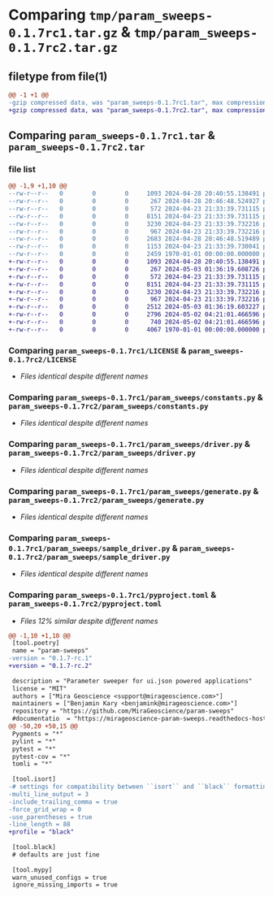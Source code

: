 # Comparing `tmp/param_sweeps-0.1.7rc1.tar.gz` & `tmp/param_sweeps-0.1.7rc2.tar.gz`

## filetype from file(1)

```diff
@@ -1 +1 @@
-gzip compressed data, was "param_sweeps-0.1.7rc1.tar", max compression
+gzip compressed data, was "param_sweeps-0.1.7rc2.tar", max compression
```

## Comparing `param_sweeps-0.1.7rc1.tar` & `param_sweeps-0.1.7rc2.tar`

### file list

```diff
@@ -1,9 +1,10 @@
--rw-r--r--   0        0        0     1093 2024-04-28 20:40:55.138491 param_sweeps-0.1.7rc1/LICENSE
--rw-r--r--   0        0        0      267 2024-04-28 20:46:48.524927 param_sweeps-0.1.7rc1/param_sweeps/__init__.py
--rw-r--r--   0        0        0      572 2024-04-23 21:33:39.731115 param_sweeps-0.1.7rc1/param_sweeps/constants.py
--rw-r--r--   0        0        0     8151 2024-04-23 21:33:39.731115 param_sweeps-0.1.7rc1/param_sweeps/driver.py
--rw-r--r--   0        0        0     3230 2024-04-23 21:33:39.732216 param_sweeps-0.1.7rc1/param_sweeps/generate.py
--rw-r--r--   0        0        0      967 2024-04-23 21:33:39.732216 param_sweeps-0.1.7rc1/param_sweeps/sample_driver.py
--rw-r--r--   0        0        0     2683 2024-04-28 20:46:48.519489 param_sweeps-0.1.7rc1/pyproject.toml
--rw-r--r--   0        0        0     1153 2024-04-23 21:33:39.730041 param_sweeps-0.1.7rc1/README.md
--rw-r--r--   0        0        0     2459 1970-01-01 00:00:00.000000 param_sweeps-0.1.7rc1/PKG-INFO
+-rw-r--r--   0        0        0     1093 2024-04-28 20:40:55.138491 param_sweeps-0.1.7rc2/LICENSE
+-rw-r--r--   0        0        0      267 2024-05-03 01:36:19.608726 param_sweeps-0.1.7rc2/param_sweeps/__init__.py
+-rw-r--r--   0        0        0      572 2024-04-23 21:33:39.731115 param_sweeps-0.1.7rc2/param_sweeps/constants.py
+-rw-r--r--   0        0        0     8151 2024-04-23 21:33:39.731115 param_sweeps-0.1.7rc2/param_sweeps/driver.py
+-rw-r--r--   0        0        0     3230 2024-04-23 21:33:39.732216 param_sweeps-0.1.7rc2/param_sweeps/generate.py
+-rw-r--r--   0        0        0      967 2024-04-23 21:33:39.732216 param_sweeps-0.1.7rc2/param_sweeps/sample_driver.py
+-rw-r--r--   0        0        0     2512 2024-05-03 01:36:19.603227 param_sweeps-0.1.7rc2/pyproject.toml
+-rw-r--r--   0        0        0     2796 2024-05-02 04:21:01.466596 param_sweeps-0.1.7rc2/README.md
+-rw-r--r--   0        0        0      740 2024-05-02 04:21:01.466596 param_sweeps-0.1.7rc2/THIRD_PARTY_SOFTWARE.rst
+-rw-r--r--   0        0        0     4067 1970-01-01 00:00:00.000000 param_sweeps-0.1.7rc2/PKG-INFO
```

### Comparing `param_sweeps-0.1.7rc1/LICENSE` & `param_sweeps-0.1.7rc2/LICENSE`

 * *Files identical despite different names*

### Comparing `param_sweeps-0.1.7rc1/param_sweeps/constants.py` & `param_sweeps-0.1.7rc2/param_sweeps/constants.py`

 * *Files identical despite different names*

### Comparing `param_sweeps-0.1.7rc1/param_sweeps/driver.py` & `param_sweeps-0.1.7rc2/param_sweeps/driver.py`

 * *Files identical despite different names*

### Comparing `param_sweeps-0.1.7rc1/param_sweeps/generate.py` & `param_sweeps-0.1.7rc2/param_sweeps/generate.py`

 * *Files identical despite different names*

### Comparing `param_sweeps-0.1.7rc1/param_sweeps/sample_driver.py` & `param_sweeps-0.1.7rc2/param_sweeps/sample_driver.py`

 * *Files identical despite different names*

### Comparing `param_sweeps-0.1.7rc1/pyproject.toml` & `param_sweeps-0.1.7rc2/pyproject.toml`

 * *Files 12% similar despite different names*

```diff
@@ -1,10 +1,10 @@
 [tool.poetry]
 name = "param-sweeps"
-version = "0.1.7-rc.1"
+version = "0.1.7-rc.2"
 
 description = "Parameter sweeper for ui.json powered applications"
 license = "MIT"
 authors = ["Mira Geoscience <support@mirageoscience.com>"]
 maintainers = ["Benjamin Kary <benjamink@mirageoscience.com>"]
 repository = "https://github.com/MiraGeoscience/param-sweeps"
 #documentatio  = "https://mirageoscience-param-sweeps.readthedocs-hosted.com/"
@@ -50,20 +50,15 @@
 Pygments = "*"
 pylint = "*"
 pytest = "*"
 pytest-cov = "*"
 tomli = "*"
 
 [tool.isort]
-# settings for compatibility between ``isort`` and ``black`` formatting
-multi_line_output = 3
-include_trailing_comma = true
-force_grid_wrap = 0
-use_parentheses = true
-line_length = 88
+profile = "black"
 
 [tool.black]
 # defaults are just fine
 
 [tool.mypy]
 warn_unused_configs = true
 ignore_missing_imports = true
```

